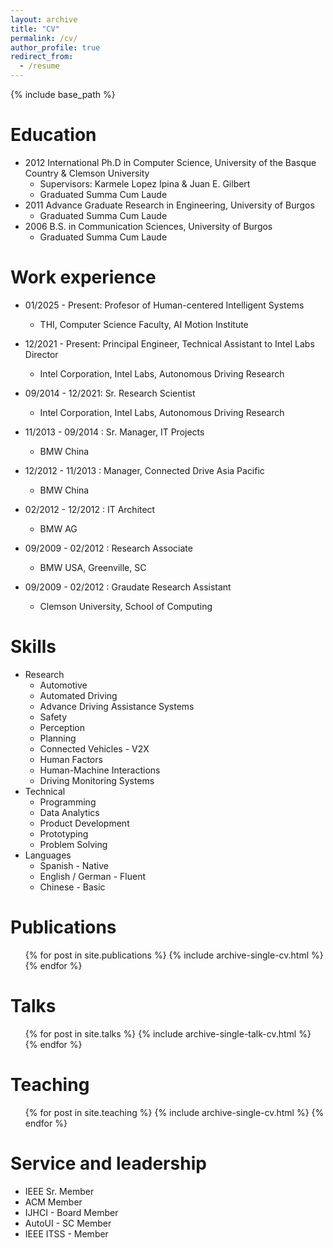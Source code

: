 ```yaml
---
layout: archive
title: "CV"
permalink: /cv/
author_profile: true
redirect_from:
  - /resume
---
```


{% include base_path %}

Education
======
*  2012 International Ph.D in Computer Science, University of the Basque Country & Clemson University
    * Supervisors: Karmele Lopez Ipina & Juan E. Gilbert
    * Graduated Summa Cum Laude
* 2011 Advance Graduate Research in Engineering, University of Burgos
  * Graduated Summa Cum Laude
* 2006 B.S. in Communication Sciences, University of Burgos
  * Graduated Summa Cum Laude

Work experience
======

* 01/2025 - Present: Profesor of Human-centered Intelligent Systems
  * THI, Computer Science Faculty, AI Motion Institute 

* 12/2021 - Present: Principal Engineer, Technical Assistant to Intel Labs Director
  * Intel Corporation, Intel Labs, Autonomous Driving Research

* 09/2014 - 12/2021: Sr. Research Scientist
  * Intel Corporation, Intel Labs, Autonomous Driving Research
  
* 11/2013 - 09/2014 : Sr. Manager, IT Projects 
  * BMW China

* 12/2012 - 11/2013 : Manager, Connected Drive Asia Pacific 
  * BMW China

* 02/2012 - 12/2012 : IT Architect 
  * BMW AG

* 09/2009 - 02/2012 : Research Associate 
  * BMW USA, Greenville, SC

* 09/2009 - 02/2012 : Graudate Research Assistant 
  * Clemson University, School of Computing
  
Skills
======
* Research
  * Automotive
  * Automated Driving
  * Advance Driving Assistance Systems
  * Safety
  * Perception
  * Planning
  * Connected Vehicles - V2X
  * Human Factors
  * Human-Machine Interactions
  * Driving Monitoring Systems
* Technical
  * Programming 
  * Data Analytics
  * Product Development
  * Prototyping
  * Problem Solving
* Languages
  * Spanish - Native
  * English / German - Fluent
  * Chinese - Basic

Publications
======
  <ul>{% for post in site.publications %}
    {% include archive-single-cv.html %}
  {% endfor %}</ul>
  
Talks
======
  <ul>{% for post in site.talks %}
    {% include archive-single-talk-cv.html %}
  {% endfor %}</ul>
  
Teaching
======
  <ul>{% for post in site.teaching %}
    {% include archive-single-cv.html %}
  {% endfor %}</ul>
  
Service and leadership
======
* IEEE Sr. Member
* ACM Member
* IJHCI - Board Member
* AutoUI - SC Member
* IEEE ITSS - Member 
